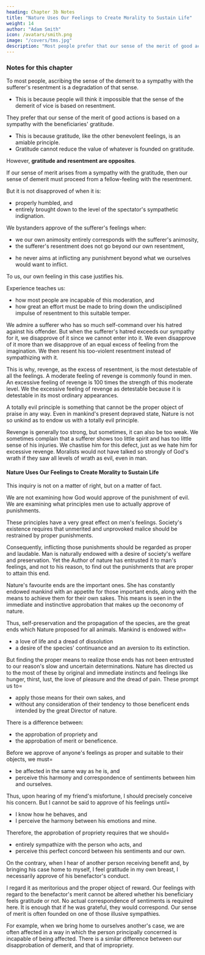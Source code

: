 ```yaml
---
heading: Chapter 3b Notes
title: "Nature Uses Our Feelings to Create Morality to Sustain Life"
weight: 14
author: "Adam Smith"
icon: /avatars/smith.png
image: "/covers/tms.jpg"
description: "Most people prefer that our sense of the merit of good actions is based on a sympathy with the gratitude of the beneficiaries"
---
```



### Notes for this chapter

To most people, ascribing the sense of the demerit to a sympathy with the sufferer's resentment is a degradation of that sense.
- This is because people will think it impossible that the sense of the demerit of vice is based on resentment. 

They prefer that our sense of the merit of good actions is based on a sympathy with the beneficiaries' gratitude. 
- This is because gratitude, like the other benevolent feelings, is an amiable principle.
- Gratitude cannot reduce the value of whatever is founded on gratitude.

However, **gratitude and resentment are opposites**. 

If our sense of merit arises from a sympathy with the gratitude, then our sense of demerit must proceed from a fellow-feeling with the resentment. 

<!-- Resentment is probably the most odious of all the feelings.  -->

But it is not disapproved of when it is:
- properly humbled, and
- entirely brought down to the level of the spectator's sympathetic indignation.

We bystanders approve of the sufferer's feelings when:
- we our own animosity entirely corresponds with the sufferer's animosity,
- the sufferer's resentment does not go beyond our own resentment,
<!-- - no word, no gesture, escapes him that denotes an emotion more violent than what we can keep time to, and -->
- he never aims at inflicting any punishment beyond what we ourselves would want to inflict.

To us, our own feeling in this case justifies his. 

Experience teaches us: 
- how most people are incapable of this moderation, and
- how great an effort must be made to bring down the undisciplined impulse of resentment to this suitable temper.

We admire a sufferer who has so much self-command over his hatred against his offender. But when the sufferer's hatred exceeds our sympathy for it, we disapprove of it since we cannot enter into it. We even disapprove of it more than we disapprove of an equal excess of feeling from the imagination. We then resent his too-violent resentment instead of sympathizing with it. <!-- We enter into the opposite resentment of the person who is the object of this unjust emotion, and who is in danger of suffering from it.  --> 

This is why, revenge, as the excess of resentment, is the most detestable of all the feelings. A moderate feeling of revenge is commonly found in men. An excessive feeling of revenge is 100 times the strength of this moderate level.  We the excessive feeling of revenge as detestable because it is detestable in its most ordinary appearances.
<!-- It is the object of everyone's horror and indignation. -->
<!-- And as in the way in which revenge commonly discovers itself among mankind, it is excessive a hundred times for once that it is moderate. -->

A totally evil principle is something that cannot be the proper object of praise in any way. Even in mankind's present depraved state, Nature is not so unkind as to endow us with a totally evil principle. 

Revenge is generally too strong, but sometimes, it can also be too weak. We sometimes complain that a sufferer shows too little spirit and has too little sense of his injuries. We chastise him for this defect, just as we hate him for excessive revenge. Moralists would not have talked so strongly of God's wrath if they saw all levels of wrath as evil, even in man. 


#### Nature Uses Our Feelings to Create Morality to Sustain Life

This inquiry is not on a matter of right, but on a matter of fact. 

We are not examining how God would approve of the punishment of evil. We are examining what principles men use to actually approve of punishments.

These principles have a very great effect on men's feelings. Society's existence requires that unmerited and unprovoked malice should be restrained by proper punishments.

Consequently, inflicting those punishments should be regarded as proper and laudable. Man is naturally endowed with a desire of society's welfare and preservation. Yet the Author of nature has entrusted it to man's feelings, and not to his reason, to find out the punishments that are proper to attain this end.

<!-- It seems wisely ordered that it should be so. -->
<!-- Instead, the Author has endowed man with an  approbation of that very application which is most proper to attain it. 
 is in this respect exactly of a piece with what it is up.  -->
Nature's favourite ends are the important ones. She has constantly endowed mankind with an appetite for those important ends, along with the means to achieve them for their own sakes. This means is seen in the immediate and instinctive approbation that makes up the oeconomy of nature.
<!-- , as on many other occasions.  -->
<!-- - the end she proposes.
- the means by which this end alone can be brought author = 
  - for their own sakes, and
  - independent of their tendency to produce it.
those with peculiar importance. -->

Thus, self-preservation and the propagation of the species, are the great ends which Nature proposed for all animals. Mankind is endowed with= 
<!-- - a desire of those ends
- an aversion to the contrary -->
- a love of life and a dread of dissolution
- a desire of the species' continuance and an aversion to its extinction.

But finding the proper means to realize those ends has not been entrusted to our reason's slow and uncertain determinations. Nature has directed us to the most of these by original and immediate instincts and feelings like hunger, thirst, lust, the love of pleasure and the dread of pain. These prompt us to= 
- apply those means for their own sakes, and
- without any consideration of their tendency to those beneficent ends intended by the great Director of nature.


There is a difference between:
- the approbation of propriety and
- the approbation of merit or beneficence.

Before we approve of anyone's feelings as proper and suitable to their objects, we must= 
- be affected in the same way as he is, and
- perceive this harmony and correspondence of sentiments between him and ourselves.

Thus, upon hearing of my friend's misfortune, I should precisely conceive his concern. But I cannot be said to approve of his feelings until= 
- I know how he behaves, and
- I perceive the harmony between his emotions and mine.

Therefore, the approbation of propriety requires that we should= 
- entirely sympathize with the person who acts, and
- perceive this perfect concord between his sentiments and our own.

On the contrary, when I hear of another person receiving benefit and, by bringing his case home to myself, I feel gratitude in my own breast, I necessarily approve of his benefactor's conduct.

I regard it as meritorious and the proper object of reward. Our feelings with regard to the benefactor's merit cannot be altered whether his beneficiary feels gratitude or not. No actual correspondence of sentiments is required here. It is enough that if he was grateful, they would correspond.
Our sense of merit is often founded on one of those illusive sympathies.

For example, when we bring home to ourselves another's case, we are often affected in a way in which the person principally concerned is incapable of being affected. There is a similar difference between our disapprobation of demerit, and that of impropriety.

<!-- 3. Lata culpa prope dolum est. 4. Culpa levis. 5. Culpa levissima. -->
